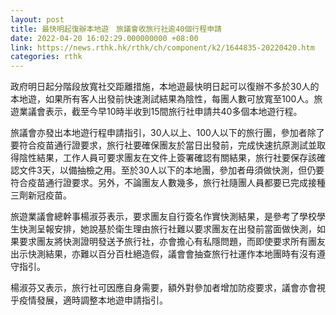 ```yaml
---
layout: post
title: 最快明起復辦本地遊　旅議會收旅行社逾40個行程申請
date: 2022-04-20 16:02:29.000000000 +08:00
link: https://news.rthk.hk/rthk/ch/component/k2/1644835-20220420.htm
categories: rthk
---
```


政府明日起分階段放寬社交距離措施，本地遊最快明日起可以復辦不多於30人的本地遊，如果所有客人出發前快速測試結果為陰性，每團人數可放寬至100人。旅遊業議會表示，截至今早10時半收到15間旅行社申請共40多個本地遊行程。

旅議會亦發出本地遊行程申請指引，30人以上、100人以下的旅行團，參加者除了要符合疫苗通行證要求，旅行社要確保團友於當日出發前，完成快速抗原測試並取得陰性結果，工作人員可要求團友在文件上簽署確認有關結果，旅行社要保存該確認文件3天，以備抽檢之用。至於30人以下的本地團，參加者毋須做快測，但仍要符合疫苗通行證要求。另外，不論團友人數幾多，旅行社隨團人員都要已完成接種三劑新冠疫苗。

旅遊業議會總幹事楊淑芬表示，要求團友自行簽名作實快測結果，是參考了學校學生快測呈報安排，她說基於衛生理由旅行社難以要求團友在出發前當面做快測，如果要求團友將快測證明發送予旅行社，亦會擔心有私隱問題，而即使要求所有團友出示快測結果，亦難以百分百杜絕造假，議會會抽查旅行社運作本地團時有沒有遵守指引。

楊淑芬又表示，旅行社可因應自身需要，額外對參加者增加防疫要求，議會亦會視乎疫情發展，適時調整本地遊申請指引。
